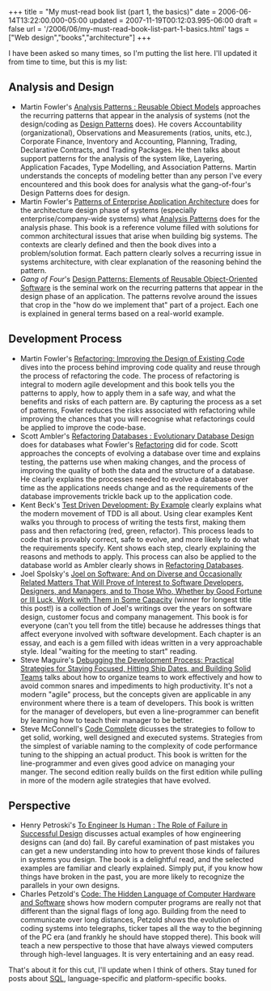 +++
title = "My must-read book list (part 1, the basics)"
date = 2006-06-14T13:22:00.000-05:00
updated = 2007-11-19T00:12:03.995-06:00
draft = false
url = '/2006/06/my-must-read-book-list-part-1-basics.html'
tags = ["Web design","books","architecture"]
+++

I have been asked so many times, so I'm putting the list here. I'll updated it from time to time, but this is my list:

Analysis and Design
-------------------

*   Martin Fowler's [Analysis Patterns : Reusable Object Models](http://www.amazon.com/exec/obidos/ASIN/0201895420/marcsmusing0a-20) approaches the recurring patterns that appear in the analysis of systems (not the design/coding as [Design Patterns](http://www.amazon.com/exec/obidos/ASIN/0201633612/marcsmusing0a-20) does). He covers Accountability (organizational), Observations and Measurements (ratios, units, etc.), Corporate Finance, Inventory and Accounting, Planning, Trading, Declarative Contracts, and Trading Packages. He then talks about support patterns for the analysis of the system like, Layering, Application Facades, Type Modelling, and Association Patterns. Martin understands the concepts of modeling better than any person I've every encountered and this book does for analysis what the gang-of-four's Design Patterns does for design.
*   Martin Fowler's [Patterns of Enterprise Application Architecture](http://www.amazon.com/exec/obidos/ASIN/0321127420/marcsmusing0a-20) does for the architecture design phase of systems (especially enterprise/company-wide systems) what [Analysis Patterns](http://www.amazon.com/exec/obidos/ASIN/0201895420/marcsmusing0a-20) does for the analysis phase. This book is a reference volume filled with solutions for common architectural issues that arise when building big systems. The contexts are clearly defined and then the book dives into a problem/solution format. Each pattern clearly solves a recurring issue in systems architecture, with clear explanation of the reasoning behind the pattern.
*   _Gang of Four_'s [Design Patterns: Elements of Reusable Object-Oriented Software](http://www.amazon.com/exec/obidos/ASIN/0201633612/marcsmusing0a-20) is the seminal work on the recurring patterns that appear in the design phase of an application. The patterns revolve around the issues that crop in the "how do we implement that" part of a project. Each one is explained in general terms based on a real-world example.
    

Development Process
-------------------

*   Martin Fowler's [Refactoring: Improving the Design of Existing Code](http://www.amazon.com/exec/obidos/ASIN/0201485672/marcsmusing0a-20) dives into the process behind improving code quality and reuse through the process of refactoring the code. The process of refactoring is integral to modern agile development and this book tells you the patterns to apply, how to apply them in a safe way, and what the benefits and risks of each pattern are. By capturing the process as a set of patterns, Fowler reduces the risks associated with refactoring while improving the chances that you will recognise what refactorings could be applied to improve the code-base.
*   Scott Ambler's [Refactoring Databases : Evolutionary Database Design](http://www.amazon.com/exec/obidos/ASIN/0321293533/marcsmusing0a-20) does for databases what Fowler's [Refactoring](http://www.amazon.com/exec/obidos/ASIN/0201485672/marcsmusing0a-20) did for code. Scott approaches the concepts of evolving a database over time and explains testing, the patterns use when making changes, and the process of improving the quality of both the data and the structure of a database. He clearly explains the processes needed to evolve a database over time as the applications needs change and as the requirements of the database improvements trickle back up to the application code.
*   Kent Beck's [Test Driven Development: By Example](http://www.amazon.com/exec/obidos/ASIN/0321146530/marcsmusing0a-20) clearly explains what the modern movement of TDD is all about. Using clear examples Kent walks you through to process of writing the tests first, making them pass and then refactoring (red, green, refactor). This process leads to code that is provably correct, safe to evolve, and more likely to do what the requirements specify. Kent shows each step, clearly explaining the reasons and methods to apply. This process can also be applied to the database world as Ambler clearly shows in [Refactoring Databases](http://www.amazon.com/exec/obidos/ASIN/0321293533/marcsmusing0a-20).
*   Joel Spolsky's [Joel on Software: And on Diverse and Occasionally Related Matters That Will Prove of Interest to Software Developers, Designers, and Managers, and to Those Who, Whether by Good Fortune or Ill Luck, Work with Them in Some Capacity](http://www.amazon.com/exec/obidos/ASIN/1590593898/marcsmusing0a-20) (winner for longest title this post!) is a collection of Joel's writings over the years on software design, customer focus and company management. This book is for everyone (can't you tell from the title) because he addresses things that affect everyone involved with software development. Each chapter is an essay, and each is a gem filled with ideas written in a very approachable style. Ideal "waiting for the meeting to start" reading.
*   Steve Maguire's [Debugging the Development Process: Practical Strategies for Staying Focused, Hitting Ship Dates, and Building Solid Teams](http://www.amazon.com/exec/obidos/ASIN/B00005R08G/marcsmusing0a-20) talks about how to organize teams to work effectively and how to avoid common snares and impediments to high productivity. It's not a modern "agile" process, but the concepts given are applicable in any environment where there is a team of developers. This book is written for the manager of developers, but even a line-programmer can benefit by learning how to teach their manager to be better.
*   Steve McConnell's [Code Complete](http://www.amazon.com/exec/obidos/ASIN/0735619670/marcsmusing0a-20) dicusses the strategies to follow to get solid, working, well designed and executed systems. Strategies from the simplest of variable naming to the complexity of code performance tuning to the shipping an actual product. This book is written for the line-programmer and even gives good advice on managing your manger. The second edition really builds on the first edition while pulling in more of the modern agile strategies that have evolved.

Perspective
-----------

*   Henry Petroski's [To Engineer Is Human : The Role of Failure in Successful Design](http://www.amazon.com/exec/obidos/ASIN/0679734163/marcsmusing0a-20) discusses actual examples of how engineering designs can (and do) fail. By careful examination of past mistakes you can get a new understanding into how to prevent those kinds of failures in systems you design. The book is a delightful read, and the selected examples are familiar and clearly explained. Simply put, if you know how things have broken in the past, you are more likely to recognize the parallels in your own designs.
*   Charles Petzold's [Code: The Hidden Language of Computer Hardware and Software](http://www.amazon.com/exec/obidos/ASIN/0735611319/marcsmusing0a-20) shows how modern computer programs are really not that different than the signal flags of long ago. Building from the need to communicate over long distances, Petzold shows the evolution of coding systems into telegraphs, ticker tapes all the way to the beginning of the PC era (and frankly he should have stopped there). This book will teach a new perspective to those that have always viewed computers through high-level languages. It is very entertaining and an easy read.

That's about it for this cut, I'll update when I think of others. Stay tuned for posts about [SQL](http://musingmarc.blogspot.com/2006/06/my-must-read-book-list-part-2-sql.html), language-specific and platform-specific books.
